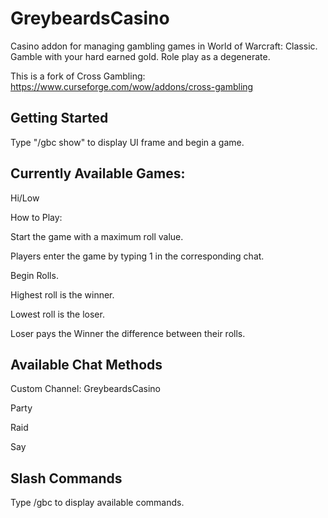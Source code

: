 # GreybeardsCasino
Casino addon for managing gambling games in World of Warcraft: Classic.
Gamble with your hard earned gold. Role play as a degenerate.

This is a fork of Cross Gambling: https://www.curseforge.com/wow/addons/cross-gambling

 
## Getting Started

Type "/gbc show" to display UI frame and begin a game.

 
## Currently Available Games:
Hi/Low

How to Play:

Start the game with a maximum roll value.

Players enter the game by typing 1 in the corresponding chat.

Begin Rolls.

Highest roll is the winner.

Lowest roll is the loser.

Loser pays the Winner the difference between their rolls.

 
## Available Chat Methods

Custom Channel: GreybeardsCasino

Party

Raid

Say

 
## Slash Commands

Type /gbc to display available commands.

